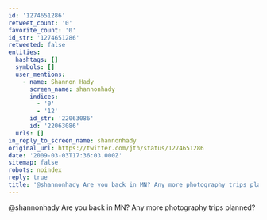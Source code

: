 ```yaml
---
id: '1274651286'
retweet_count: '0'
favorite_count: '0'
id_str: '1274651286'
retweeted: false
entities:
  hashtags: []
  symbols: []
  user_mentions:
    - name: Shannon Hady
      screen_name: shannonhady
      indices:
        - '0'
        - '12'
      id_str: '22063086'
      id: '22063086'
  urls: []
in_reply_to_screen_name: shannonhady
original_url: https://twitter.com/jth/status/1274651286
date: '2009-03-03T17:36:03.000Z'
sitemap: false
robots: noindex
reply: true
title: '@shannonhady Are you back in MN? Any more photography trips planned?'
---
```


@shannonhady Are you back in MN? Any more photography trips planned?